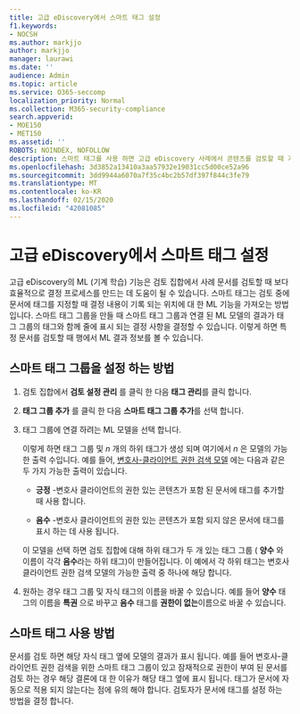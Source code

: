 ```yaml
---
title: 고급 eDiscovery에서 스마트 태그 설정
f1.keywords:
- NOCSH
ms.author: markjjo
author: markjjo
manager: laurawi
ms.date: ''
audience: Admin
ms.topic: article
ms.service: O365-seccomp
localization_priority: Normal
ms.collection: M365-security-compliance
search.appverid:
- MOE150
- MET150
ms.assetid: ''
ROBOTS: NOINDEX, NOFOLLOW
description: 스마트 태그를 사용 하면 고급 eDiscovery 사례에서 콘텐츠를 검토할 때 기계 학습 기능을 적용할 수 있습니다. 스마트 태그 그룹을 사용 하 여 변호사-클라이언트 권한 모델과 같은 기계 학습 검색 모델의 결과를 표시 합니다.
ms.openlocfilehash: 3d3852a13410a3aa57932e19031cc5d00ce52a96
ms.sourcegitcommit: 3dd9944a6070a7f35c4bc2b57df397f844c3fe79
ms.translationtype: MT
ms.contentlocale: ko-KR
ms.lasthandoff: 02/15/2020
ms.locfileid: "42081085"
---
```

# <a name="set-up-smart-tags-in-advanced-ediscovery"></a>고급 eDiscovery에서 스마트 태그 설정

고급 eDiscovery의 ML (기계 학습) 기능은 검토 집합에서 사례 문서를 검토할 때 보다 효율적으로 결정 프로세스를 만드는 데 도움이 될 수 있습니다. 스마트 태그는 검토 중에 문서에 태그를 지정할 때 결정 내용이 기록 되는 위치에 대 한 ML 기능을 가져오는 방법입니다. 스마트 태그 그룹을 만들 때 스마트 태그 그룹과 연결 된 ML 모델의 결과가 태그 그룹의 태그와 함께 줄에 표시 되는 결정 사항을 결정할 수 있습니다. 이렇게 하면 특정 문서를 검토할 때 행에서 ML 결과 정보를 볼 수 있습니다.

## <a name="how-to-set-up-a-smart-tag-group"></a>스마트 태그 그룹을 설정 하는 방법

1. 검토 집합에서 **검토 설정 관리** 를 클릭 한 다음 **태그 관리**를 클릭 합니다.

2. **태그 그룹 추가** 를 클릭 한 다음 **스마트 태그 그룹 추가**를 선택 합니다.

3. 태그 그룹에 연결 하려는 ML 모델을 선택 합니다.
    
   이렇게 하면 태그 그룹 및 *n* 개의 하위 태그가 생성 되며 여기에서 *n* 은 모델의 가능한 출력 수입니다. 예를 들어, [변호사-클라이언트 권한 검색 모델](attorney-privilege-detection.md) 에는 다음과 같은 두 가지 가능한 출력이 있습니다. 

   - **긍정** -변호사 클라이언트의 권한 있는 콘텐츠가 포함 된 문서에 태그를 추가할 때 사용 합니다.
   
   - **음수** -변호사 클라이언트의 권한 있는 콘텐츠가 포함 되지 않은 문서에 태그를 표시 하는 데 사용 됩니다.
    
    이 모델을 선택 하면 검토 집합에 대해 하위 태그가 두 개 있는 태그 그룹 ( **양수** 와 이름이 각각 **음수**라는 하위 태그)이 만들어집니다. 이 예에서 각 하위 태그는 변호사 클라이언트 권한 검색 모델의 가능한 출력 중 하나에 해당 합니다.

4. 원하는 경우 태그 그룹 및 자식 태그의 이름을 바꿀 수 있습니다. 예를 들어 **양수** 태그의 이름을 **특권** 으로 바꾸고 **음수** 태그를 **권한이 없는**이름으로 바꿀 수 있습니다.

## <a name="how-to-use-smart-tags"></a>스마트 태그 사용 방법

문서를 검토 하면 해당 자식 태그 옆에 모델의 결과가 표시 됩니다. 예를 들어 변호사-클라이언트 권한 검색을 위한 스마트 태그 그룹이 있고 잠재적으로 권한이 부여 된 문서를 검토 하는 경우 해당 결론에 대 한 이유가 해당 태그 옆에 표시 됩니다. 태그가 문서에 자동으로 적용 되지 않는다는 점에 유의 해야 합니다. 검토자가 문서에 태그를 설정 하는 방법을 결정 합니다.
